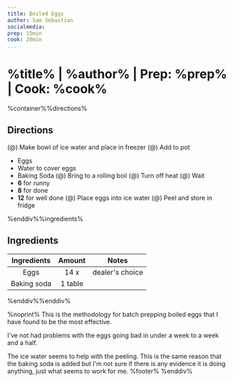 ```yaml
---
title: Boiled Eggs
author: Sam Sebastian
socialmedia:
prep: 15min
cook: 20min
...
```


# %title% | %author% | Prep: %prep% | Cook: %cook%

%container%%directions%

## Directions
(@) Make bowl of ice water and place in freezer
(@) Add to pot
- Eggs
- Water to cover eggs
- Baking Soda
(@) Bring to a rolling boil
(@) Turn off heat
(@) Wait
- **6** for runny
- **8** for done
- **12** for well done
(@) Place eggs into ice water
(@) Peel and store in fridge

%enddiv%%ingredients%

## Ingredients
| Ingredients | Amount | Notes |
| :---------: | :----: | :---: |
| Eggs | 14 x | dealer's choice |
| Baking soda | 1 table |  |

%enddiv%%enddiv%

%noprint%
This is the methodology for batch prepping boiled eggs that I have found to be the most effective.

I've not had problems with the eggs going bad in under a week to a week and a half.

The ice water seems to help with the peeling. This is the same reason that the baking soda is added but I'm not sure if there is any evidence it is doing anything, just what seems to work for me.
%footer%
%enddiv%